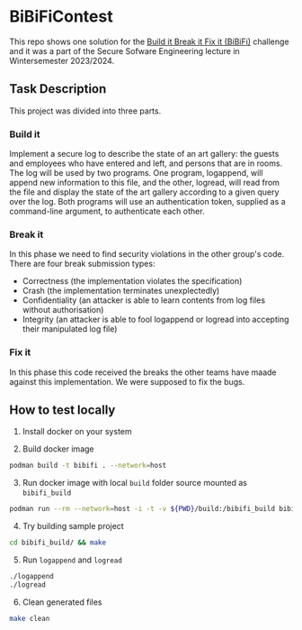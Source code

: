 # BiBiFiContest

This repo shows one solution for the [Build it Break it Fix it (BiBiFi)](https://builditbreakit.org/) challenge and it was a part of the Secure Sofware Engineering lecture in Wintersemester 2023/2024.

## Task Description

This project was divided into three parts.

### Build it
Implement a secure log to describe the state of an art gallery: the guests and employees who have entered and left, and persons that are in rooms. The log will be used by two programs. One program, logappend, will append new information to this file, and the other, logread, will read from the file and display the state of the art gallery according to a given query over the log. Both programs will use an authentication token, supplied as a command-line argument, to authenticate each other.

### Break it
In this phase we need to find security violations in the other group's code. There are four break submission types:
- Correctness (the implementation violates the specification)
- Crash (the implementation terminates unexplectedly)
- Confidentiality (an attacker is able to learn contents from log files without authorisation)
- Integrity (an attacker is able to fool logappend or logread into accepting their manipulated log file)

### Fix it
In this phase this code received the breaks the other teams have maade against this implementation. We were supposed to fix the bugs.


## How to test locally

1. Install docker on your system

2. Build docker image

```sh
podman build -t bibifi . --network=host
```

3. Run docker image with local `build` folder source mounted as `bibifi_build`
        
```sh
podman run --rm --network=host -i -t -v ${PWD}/build:/bibifi_build bibifi bash
```

4. Try building sample project

```sh
cd bibifi_build/ && make
```

5. Run `logappend` and `logread`

```sh
./logappend
./logread
```

6. Clean generated files

```sh
make clean
```
